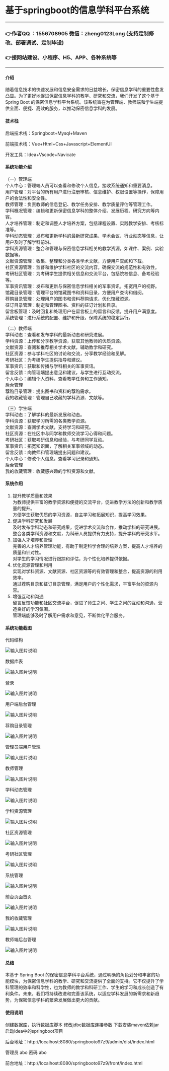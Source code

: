 # 基于springboot的信息学科平台系统

---
### 👉作者QQ ：1556708905 微信：zheng0123Long (支持定制修改、部署调试、定制毕设)

### 👉接网站建设、小程序、H5、APP、各种系统等

---

#### 介绍

随着信息技术的快速发展和信息安全需求的日益增长，保密信息学科的重要性愈发凸显。为了更好地促进保密信息学科的教学、研究和交流，我们开发了这个基于 Spring Boot 的保密信息学科平台系统。该系统旨在为管理端、教师端和学生端提供全面、便捷、高效的服务，以推动保密信息学科的发展。

#### 技术栈

后端技术栈：Springboot+Mysql+Maven

前端技术栈：Vue+Html+Css+Javascript+ElementUI

开发工具：Idea+Vscode+Navicate

#### 系统功能介绍

（一）管理端  
个人中心：管理端人员可以查看和修改个人信息，接收系统通知和重要消息。  
用户管理：对平台的所有用户进行注册审核、信息维护、权限设置等操作，保障用户的合法性和安全性。  
教师管理：负责教师的信息登记、教学任务安排、教学质量评估等管理工作。  
学科概况管理：编辑和更新保密信息学科的整体介绍、发展历程、研究方向等内容。  
人才培养管理：制定和调整人才培养方案，包括课程设置、实践教学安排、考核标准等。  
学科动态管理：发布和更新学科的最新研究成果、学术会议、行业动态等信息，让用户及时了解学科前沿。  
学科资源管理：整合和管理与保密信息学科相关的教学资源，如课件、案例、实验数据等。  
文献资源管理：收集、整理和分类各类学术文献，方便用户查阅和下载。  
社区资源管理：监督和维护学科社区的交流内容，确保交流的规范性和有效性。  
考研社区管理：为考研学生提供相关信息和交流平台，包括院校信息、备考经验等。  
军事资讯管理：发布和更新与保密信息学科相关的军事资讯，拓宽用户的视野。  
馆藏目录管理：管理平台的馆藏图书和资料目录，方便用户查询和借阅。  
荐购目录管理：处理用户的图书和资料荐购请求，优化馆藏资源。  
征订目录管理：制定和管理图书、资料的征订计划和目录。  
留言板管理：及时回复和处理用户在留言板上的留言和反馈，提升用户满意度。  
系统管理：进行系统的配置、维护和升级，保障系统的稳定运行。  

（二）教师端  
学科动态：查看和发布学科的最新动态和研究进展。  
学科资源：上传和分享教学资源，获取其他教师的优质资源。  
文献资源：查阅和推荐相关学术文献，辅助教学和研究。  
社区资源：参与学科社区的讨论和交流，分享教学经验和见解。  
考研社区：为考研学生提供指导和建议。  
军事资讯：获取和传播与学科相关的军事资讯。  
留言反馈：向管理端提出意见和建议，与学生进行互动交流。  
个人中心：编辑个人资料，查看教学任务和工作通知。  
后台管理  
荐购目录管理：提出图书和资料的荐购需求。  
我的收藏管理：管理自己收藏的学科资源、文献等。  

（三）学生端  
学科动态：了解学科的最新发展和动态。  
学科资源：获取学习所需的各类教学资源。  
文献资源：查阅学术文献，支持学习和研究。  
社区资源：在社区中与同学和教师交流学习心得和问题。  
考研社区：获取考研信息和经验，与考研同学互动。  
军事资讯：拓宽知识面，了解相关军事领域的动态。  
留言反馈：向教师和管理端提出问题和建议。  
个人中心：修改个人信息，查看学习记录和通知。  
后台管理  
我的收藏管理：收藏感兴趣的学科资源和文献。  

#### 系统作用

1. 提升教学质量和效果  
为教师提供丰富的教学资源和便捷的交流平台，促进教学方法的创新和教学质量的提升。  
方便学生获取优质的学习资源，自主学习和拓展知识，提高学习效果。  
2. 促进学科研究和发展  
及时发布学科动态和研究成果，促进学术交流和合作，推动学科的研究进展。  
整合各类学科资源和文献，为科研人员提供有力支持，提升学科的研究水平。  
3. 加强人才培养和管理  
完善的人才培养管理功能，有助于制定科学合理的培养方案，提高人才培养的质量和针对性。  
对学生的学习情况进行跟踪和评估，为个性化培养提供依据。  
4. 优化资源管理和利用  
实现对学科资源、文献资源、社区资源等的有效管理和整合，提高资源的利用效率。  
通过荐购目录和征订目录管理，满足用户的个性化需求，丰富平台的资源内容。  
5. 增强互动和沟通  
留言反馈功能和社区交流平台，促进了师生之间、学生之间的互动和沟通，营造良好的学习氛围。  
管理端能够及时了解用户需求和意见，不断优化平台服务。  
  
#### 系统功能截图

代码结构

![输入图片说明](images/2830fcfbc9519413c548dfea021f6f7.png)

数据库表

![输入图片说明](images/54c1badc30678d6090ba3e1f5a68abc.png)

登录

![输入图片说明](images/7db51fcac747a3d2f2b6af4f800f4f2.png)

用户端后台管理

![输入图片说明](images/218a175b83ba2e6808adb9f0d3f4c90.png)

荐购目录管理

![输入图片说明](images/0c21cfc7708d061482b8980b38c299f.png)

管理员端用户管理

![输入图片说明](images/0c605d91f5eac3134ff9ce169c3d28c.png)

教师管理

![输入图片说明](images/b200260f1d80b2f2c25fdd5b7977bb0.png)

学科动态管理

![输入图片说明](images/ed3f4818c6cb73cecefdf5934146c07.png)

学科资源管理

![输入图片说明](images/7d621c11ba7f1aef3c0663cd1bc5246.png)

社区资源管理

![输入图片说明](images/89d7ff6f635c04628fb453b83744078.png)

考研社区管理

![输入图片说明](images/a1fe112b274d1894f6ac83529719741.png)

系统管理

![输入图片说明](images/44072902d8bb4f0afe6c272dfd9f905.png)

前台页面首页

![输入图片说明](images/d5b2e7211cecebe03a90ba36c7f1248.png)

我的收藏管理

![输入图片说明](images/1df8332d6e2bc85bd25ff6842057f15.png)

教师端后台管理

![输入图片说明](images/6cfba6f343e799058773c61833498ab.png)

#### 总结

本基于 Spring Boot 的保密信息学科平台系统，通过明确的角色划分和丰富的功能模块，为保密信息学科的教学、研究和交流提供了全面的支持。它不仅提升了学科管理的效率和科学性，也为教师的教学和科研工作、学生的学习和成长创造了有利条件。未来，我们将持续改进和完善该系统，以适应学科发展的新需求和新趋势，为保密信息学科的繁荣发展做出更大的贡献。

#### 使用说明

创建数据库，执行数据库脚本 修改jdbc数据库连接参数 下载安装maven依赖jar 启动idea中的springboot项目

后台地址：http://localhost:8080/springbooto97z9/admin/dist/index.html

管理员  abo 密码 abo

前台地址：http://localhost:8080/springbooto97z9/front/index.html



